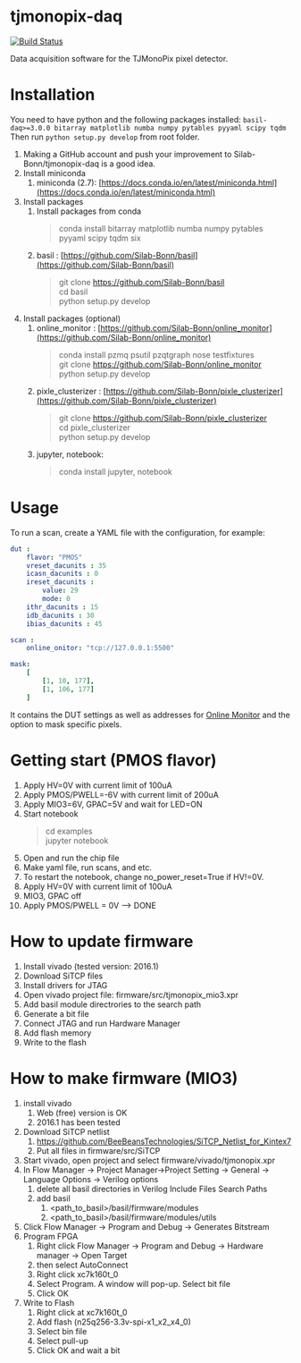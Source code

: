 # tjmonopix-daq
[![Build Status](https://travis-ci.org/SiLab-Bonn/tjmonopix-daq.svg?branch=development)](https://travis-ci.org/SiLab-Bonn/tjmonopix-daq)

Data acquisition software for the TJMonoPix pixel detector.

# Installation
You need to have python and the following packages installed:
`basil-daq>=3.0.0 bitarray matplotlib numba numpy pytables pyyaml scipy tqdm`
Then run `python setup.py develop` from root folder.

1. Making a GitHub account and push your improvement to Silab-Bonn/tjmonopix-daq is a good idea.
2. Install miniconda
    1. miniconda (2.7): [https://docs.conda.io/en/latest/miniconda.html](https://docs.conda.io/en/latest/miniconda.html)
3. Install packages
    1. Install packages from conda
       > conda install bitarray matplotlib numba numpy pytables pyyaml scipy tqdm six
    2. basil : 
       [https://github.com/Silab-Bonn/basil](https://github.com/Silab-Bonn/basil)
       > git clone https://github.com/Silab-Bonn/basil  
       > cd basil  
       > python setup.py develop  
4. Install packages (optional)
    1. online_monitor : 
       [https://github.com/Silab-Bonn/online_monitor](https://github.com/Silab-Bonn/online_monitor)
       > conda install pzmq psutil pzqtgraph nose testfixtures  
       > git clone https://github.com/Silab-Bonn/online_monitor  
       > python setup.py develop  
    2. pixle_clusterizer : [https://github.com/Silab-Bonn/pixle_clusterizer](https://github.com/Silab-Bonn/pixle_clusterizer)
       > git clone https://github.com/Silab-Bonn/pixle_clusterizer  
       > cd pixle_clusterizer  
       > python setup.py develop  
    3. jupyter, notebook:
       > conda install jupyter, notebook  

# Usage
To run a scan, create a YAML file with the configuration, for example:
```yaml
dut :
    flavor: "PMOS"
    vreset_dacunits : 35
    icasn_dacunits : 0
    ireset_dacunits :
        value: 29
        mode: 0
    ithr_dacunits : 15
    idb_dacunits : 30
    ibias_dacunits : 45

scan :
    online_onitor: "tcp://127.0.0.1:5500"

mask:
    [
        [1, 10, 177],
        [1, 106, 177]
    ]
```
It contains the DUT settings as well as addresses for [Online Monitor](https://github.com/SiLab-Bonn/online_monitor) and the option to mask specific pixels.

# Getting start (PMOS flavor)

1. Apply HV=0V with current limit of 100uA
2. Apply PMOS/PWELL=-6V with current limit of 200uA
3. Apply MIO3=6V, GPAC=5V and wait for LED=ON
4. Start notebook
   > cd examples  
   > jupyter notebook  
4. Open and run the chip file
5. Make yaml file, run scans, and etc.
6. To restart the notebook, change no_power_reset=True if HV!=0V.
7. Apply HV=0V with current limit of 100uA
8. MIO3, GPAC off
8. Apply PMOS/PWELL = 0V  --> DONE

# How to update firmware
1. Install vivado (tested version: 2016.1)
2. Download SiTCP files
3. Install drivers for JTAG
2. Open vivado project file: firmware/src/tjmonopix_mio3.xpr
3. Add basil module directrories to the search path
3. Generate a bit file
4. Connect JTAG and run Hardware Manager
5. Add flash memory
6. Write to the flash

# How to make firmware (MIO3)
1. install vivado 
    1. Web (free) version is OK
    2. 2016.1 has been tested
2. Download SiTCP netlist
    1. https://github.com/BeeBeansTechnologies/SiTCP_Netlist_for_Kintex7
    3. Put all files in firmware/src/SiTCP
2. Start vivado, open project and select firmware/vivado/tjmonopix.xpr
3. In Flow Manager -> Project Manager->Project Setting -> General -> Language Options -> Verilog options
    1. delete all basil directories in Verilog Include Files Search Paths
    2. add basil 
         1. <path_to_basil>/basil/firmware/modules
         2. <path_to_basil>/basil/firmware/modules/utils
4. Click Flow Manager -> Program and Debug -> Generates Bitstream
5. Program FPGA 
    1. Right click Flow Manager -> Program and Debug -> Hardware manager -> Open Target
    2. then select AutoConnect
    3. Right click xc7k160t_0
    4. Select Program. A window will pop-up. Select bit file
    5. Click OK
6. Write to Flash
    1. Right click at xc7k160t_0
    2. Add flash (n25q256-3.3v-spi-x1_x2_x4_0)
    3. Select bin file
    4. Select pull-up 
    5. Click OK and wait a bit



